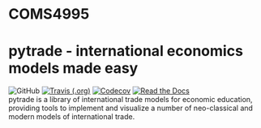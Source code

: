 # COMS4995
# pytrade - international economics models made easy
![GitHub](https://img.shields.io/github/license/AlexPeile/TeachTrade?style=flat-square)
[![Travis (.org)](https://img.shields.io/travis/AlexPeile/TeachTrade?style=flat-square)](https://travis-ci.org/github/AlexPeile/TeachTrade)
[![Codecov](https://img.shields.io/codecov/c/github/AlexPeile/TeachTrade?style=flat-square)](https://codecov.io/gh/AlexPeile/TeachTrade) 
[![Read the Docs](https://img.shields.io/readthedocs/TeachTrade.svg?style=flat-square)](https://teachtrade.readthedocs.io/en/latest/)<br/> 
pytrade is a library of international trade models for economic education, providing tools to implement and visualize a number of neo-classical and modern models of international trade.
